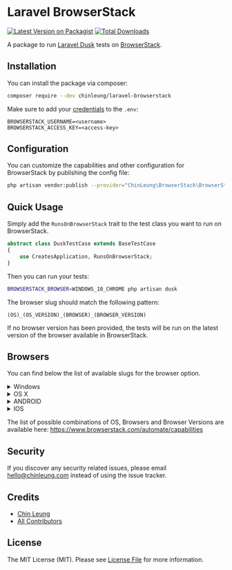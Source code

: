 # Laravel BrowserStack

[![Latest Version on Packagist](https://img.shields.io/packagist/v/chinleung/laravel-browserstack.svg?style=flat-square)](https://packagist.org/packages/chinleung/laravel-browserstack)
[![Total Downloads](https://img.shields.io/packagist/dt/chinleung/laravel-browserstack.svg?style=flat-square)](https://packagist.org/packages/chinleung/laravel-browserstack)

A package to run [Laravel Dusk](https://github.com/laravel/dusk) tests on [BrowserStack](https://www.browserstack.com).

## Installation

You can install the package via composer:

```bash
composer require --dev chinleung/laravel-browserstack
```

Make sure to add your [credentials](https://www.browserstack.com/accounts/settings) to the `.env`:

```
BROWSERSTACK_USERNAME=<username>
BROWSERSTACK_ACCESS_KEY=<access-key>
```

## Configuration

You can customize the capabilities and other configuration for BrowserStack by publishing the config file:

```bash
php artisan vendor:publish --provider="ChinLeung\BrowserStack\BrowserStackServiceProvider" --tag="config"
```

## Quick Usage

Simply add the `RunsOnBrowserStack` trait to the test class you want to run on BrowserStack.

```php
abstract class DuskTestCase extends BaseTestCase
{
    use CreatesApplication, RunsOnBrowserStack;
}
```

Then you can run your tests:

```bash
BROWSERSTACK_BROWSER=WINDOWS_10_CHROME php artisan dusk
```

The browser slug should match the following pattern:

```
(OS)_(OS_VERSION)_(BROWSER)_(BROWSER_VERSION)
```

If no browser version has been provided, the tests will be run on the latest version of the browser available in BrowserStack.

## Browsers

You can find below the list of available slugs for the browser option.

<details>
  <summary>Windows</summary>
  
- WINDOWS_10_IE
- WINDOWS_10_EDGE
- WINDOWS_10_CHROME
- WINDOWS_10_FIREFOX
- WINDOWS_8.1_IE
- WINDOWS_8.1_EDGE
- WINDOWS_8.1_CHROME
- WINDOWS_8.1_FIREFOX
- WINDOWS_8_IE
- WINDOWS_8_EDGE
- WINDOWS_8_CHROME
- WINDOWS_8_FIREFOX
- WINDOWS_7_IE
- WINDOWS_7_EDGE
- WINDOWS_7_CHROME
- WINDOWS_7_FIREFOX
- WINDOWS_XP_IE
- WINDOWS_XP_CHROME
- WINDOWS_XP_FIREFOX
- WINDOWS_XP_OPERA
</details>

<details>
  <summary>OS X</summary>
  
- MACOS_MONTEREY_SAFARI
- MACOS_MONTEREY_CHROME
- MACOS_MONTEREY_FIREFOX
- MACOS_MONTEREY_EDGE
- MACOS_BIG_SUR_SAFARI
- MACOS_BIG_SUR_CHROME
- MACOS_BIG_SUR_FIREFOX
- MACOS_BIG_SUR_EDGE
- MACOS_CATALINA_SAFARI
- MACOS_CATALINA_CHROME
- MACOS_CATALINA_FIREFOX
- MACOS_CATALINA_EDGE
- MACOS_MOJAVE_SAFARI
- MACOS_MOJAVE_CHROME
- MACOS_MOJAVE_FIREFOX
- MACOS_MOJAVE_OPERA
- MACOS_HIGH_SIERRA_SAFARI
- MACOS_HIGH_SIERRA_CHROME
- MACOS_HIGH_SIERRA_FIREFOX
- MACOS_HIGH_SIERRA_OPERA
- MACOS_SIERRA_SAFARI
- MACOS_SIERRA_CHROME
- MACOS_SIERRA_FIREFOX
- MACOS_SIERRA_OPERA
- MACOS_EL_CAPITAN_SAFARI
- MACOS_EL_CAPITAN_CHROME
- MACOS_EL_CAPITAN_FIREFOX
- MACOS_EL_CAPITAN_OPERA
- MACOS_YOSEMITE_SAFARI
- MACOS_YOSEMITE_CHROME
- MACOS_YOSEMITE_FIREFOX
- MACOS_YOSEMITE_OPERA
- MACOS_MOUNTAIN_LION_SAFARI
- MACOS_MOUNTAIN_LION_CHROME
- MACOS_MOUNTAIN_LION_FIREFOX
- MACOS_MOUNTAIN_LION_OPERA
- MACOS_LION_SAFARI
- MACOS_LION_CHROME
- MACOS_LION_FIREFOX
- MACOS_LION_OPERA
- MACOS_SNOW_LEOPARD_SAFARI
- MACOS_SNOW_LEOPARD_CHROME
- MACOS_SNOW_LEOPARD_FIREFOX
- MACOS_SNOW_LEOPARD_OPERA
</details>

<details>
  <summary>ANDROID</summary>
  
- ANDROID_SAMSUNG_GALAXY_S9_PLUS
- ANDROID_SAMSUNG_GALAXY_S8_PLUS
- ANDROID_SAMSUNG_GALAXY_S10E
- ANDROID_SAMSUNG_GALAXY_S10_PLUS
- ANDROID_SAMSUNG_GALAXY_S10
- ANDROID_SAMSUNG_GALAXY_NOTE_10_PLUS
- ANDROID_SAMSUNG_GALAXY_NOTE_10
- ANDROID_SAMSUNG_GALAXY_A10
- ANDROID_SAMSUNG_GALAXY_NOTE_9
- ANDROID_SAMSUNG_GALAXY_S9_PLUS
- ANDROID_SAMSUNG_GALAXY_S9
- ANDROID_SAMSUNG_GALAXY_NOTE_8
- ANDROID_SAMSUNG_GALAXY_A8
- ANDROID_SAMSUNG_GALAXY_S8
- ANDROID_SAMSUNG_GALAXY_S7
- ANDROID_SAMSUNG_GALAXY_NOTE_4
- ANDROID_SAMSUNG_GALAXY_S6
- ANDROID_GOOGLE_PIXEL_4_XL
- ANDROID_GOOGLE_PIXEL_4
- ANDROID_GOOGLE_PIXEL_3
- ANDROID_GOOGLE_PIXEL_3_XL
- ANDROID_GOOGLE_PIXEL_3A
- ANDROID_GOOGLE_PIXEL_3A_XL
- ANDROID_GOOGLE_PIXEL_2
- ANDROID_GOOGLE_PIXEL
- ANDROID_GOOGLE_NEXUS_6
- ANDROID_GOOGLE_NEXUS_5
- ANDROID_MOTOROLA_MOTO_G7_PLAY
- ANDROID_MOTOROLA_MOTO_X_2ND_GEN
- ANDROID_ONEPLUS_7
- ANDROID_ONEPLUS_6T
</details>



<details>
  <summary>IOS</summary>

- IOS_IPHONE_XS
- IOS_IPHONE_11_PRO_MAX
- IOS_IPHONE_11_PRO
- IOS_IPHONE_11
- IOS_IPHONE_XS
- IOS_IPHONE_XS_MAX
- IOS_IPHONE_XR
- IOS_IPHONE_X
- IOS_IPHONE_8
- IOS_IPHONE_8_PLUS
- IOS_IPHONE_7
- IOS_IPHONE_7_PLUS
- IOS_IPHONE_6S
- IOS_IPHONE_6_PLUS
- IOS_IPHONE_6
- IOS_IPHONE_SE
- IOS_IPAD_PRO_12.9_2018
- IOS_IPAD_7TH
- IOS_IPAD_PRO_11_2018
- IOS_IPAD_MINI_2019
- IOS_IPAD_AIR_2019
- IOS_IPAD_PRO_9.7_2016
- IOS_IPAD_PRO_12.9_2017
- IOS_IPAD_MINI_4
- IOS_IPAD_6TH
- IOS_IPAD_5TH
</details>

The list of possible combinations of OS, Browsers and Browser Versions are available here: https://www.browserstack.com/automate/capabilities

## Security

If you discover any security related issues, please email hello@chinleung.com instead of using the issue tracker.

## Credits

- [Chin Leung](https://github.com/chinleung)
- [All Contributors](../../contributors)

## License

The MIT License (MIT). Please see [License File](LICENSE.md) for more information.
